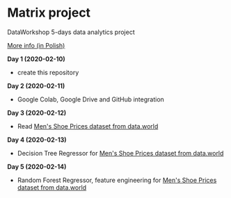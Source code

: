 # Matrix project
DataWorkshop 5-days data analytics project

[More info (in Polish)](https://dataworkshop.eu/matrix)

**Day 1 (2020-02-10)**
- create this repository

**Day 2 (2020-02-11)**
- Google Colab, Google Drive and GitHub integration

**Day 3 (2020-02-12)**
- Read [Men's Shoe Prices dataset from data.world](https://data.world/datafiniti/mens-shoe-prices)

**Day 4 (2020-02-13)**
- Decision Tree Regressor for [Men's Shoe Prices dataset from data.world](https://data.world/datafiniti/mens-shoe-prices)

**Day 5 (2020-02-14)**
- Random Forest Regressor, feature engineering for [Men's Shoe Prices dataset from data.world](https://data.world/datafiniti/mens-shoe-prices)
